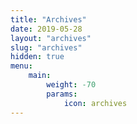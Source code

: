 ```yaml
---
title: "Archives"
date: 2019-05-28
layout: "archives"
slug: "archives"
hidden: true
menu:
    main:
        weight: -70
        params: 
            icon: archives
---
```

